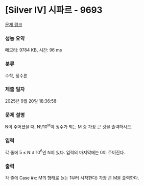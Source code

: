 # [Silver IV] 시파르 - 9693 

[문제 링크](https://www.acmicpc.net/problem/9693) 

### 성능 요약

메모리: 9784 KB, 시간: 96 ms

### 분류

수학, 정수론

### 제출 일자

2025년 9월 20일 18:36:58

### 문제 설명

<p>N이 주어졌을 때, N!/10<sup>M</sup>이 정수가 되는 M 중 가장 큰 것을 출력하시오.</p>

### 입력 

 <p>각 줄에 5 ≤ N ≤ 10<sup>6</sup>인 N이 있다. 입력의 마지막에는 0이 주어진다.</p>

### 출력 

 <p>각 줄에 Case #x: M의 형태로 (x는 1부터 시작한다) 가장 큰 M을 출력한다.</p>

